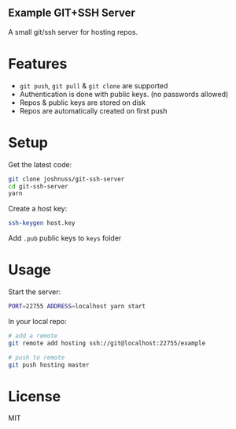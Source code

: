 Example GIT+SSH Server
----------------------

A small git/ssh server for hosting repos.

# Features

- `git push`, `git pull` & `git clone` are supported
- Authentication is done with public keys. (no passwords allowed)
- Repos & public keys are stored on disk
- Repos are automatically created on first push

# Setup

Get the latest code:

```bash
git clone joshnuss/git-ssh-server
cd git-ssh-server
yarn
```

Create a host key:

```bash
ssh-keygen host.key
```

Add `.pub` public keys to `keys` folder

# Usage

Start the server:

```bash
PORT=22755 ADDRESS=localhost yarn start
```

In your local repo:

```bash
# add a remote
git remote add hosting ssh://git@localhost:22755/example

# push to remote
git push hosting master
```

# License

MIT
